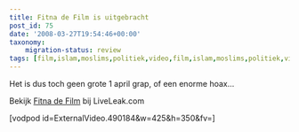 ```yaml
---
title: Fitna de Film is uitgebracht
post_id: 75
date: '2008-03-27T19:54:46+00:00'
taxonomy:
    migration-status: review
tags: [film,islam,moslims,politiek,video,film,islam,moslims,politiek,video]
---
```

Het is dus toch geen grote 1 april grap, of een enorme hoax…

Bekijk [Fitna de Film](http://www.liveleak.com/view?i=ee4_1206625795) bij LiveLeak.com

[vodpod id=ExternalVideo.490184&w=425&h=350&fv=]

